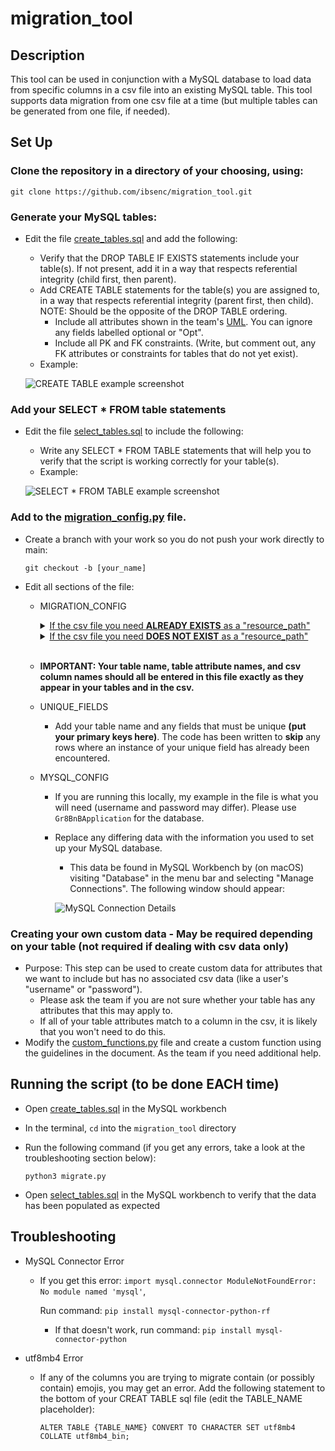 # migration_tool

## Description

This tool can be used in conjunction with a MySQL database to load data from specific columns in a csv file into an existing MySQL table. This tool supports data migration from one csv file at a time (but multiple tables can be generated from one file, if needed).

## Set Up

### Clone the repository in a directory of your choosing, using:

`git clone https://github.com/ibsenc/migration_tool.git`

### Generate your MySQL tables:

- Edit the file [create_tables.sql](sql_files/create_tables.sql) and add the following:

  - Verify that the DROP TABLE IF EXISTS statements include your table(s). If not present, add it in a way that respects referential integrity (child first, then parent).
  - Add CREATE TABLE statements for the table(s) you are assigned to, in a way that respects referential integrity (parent first, then child). NOTE: Should be the opposite of the DROP TABLE ordering.
    - Include all attributes shown in the team's [UML](https://drive.google.com/file/d/1s17or0YGwgyqoSGFZvlyd2DtB4UtBDTB/view?usp=sharing). You can ignore any fields labelled optional or "Opt".
    - Include all PK and FK constraints. (Write, but comment out, any FK attributes or constraints for tables that do not yet exist).
  - Example:

  ![CREATE TABLE example screenshot](example_screenshots/example_sql_create_tables.png)

### Add your SELECT \* FROM table statements

- Edit the file [select_tables.sql](sql_files/select_tables.sql) to include the following:

  - Write any SELECT \* FROM TABLE statements that will help you to verify that the script is working correctly for your table(s).
  - Example:

  ![SELECT * FROM TABLE example screenshot](example_screenshots/example_sql_select_tables.png)

### Add to the [migration_config.py](migration_config.py) file.

- Create a branch with your work so you do not push your work directly to main:

  `git checkout -b [your_name]`

- Edit all sections of the file:

  - MIGRATION_CONFIG
    <details>
      <summary><u>If the csv file you need <b>ALREADY EXISTS</b> as a "resource_path"</u></summary>
        </br>
        Under "tables" for that section, add an entry for all the tables you are assigned to that should be built using that file (in a way that respects referential integrity (parent first, then child)). Follow the structuring as seen with "User" and "Host", including all the table attribute names and associated csv column names.
        </br>
        </br>
    </details>
    <details>
      <summary><u>If the csv file you need <b>DOES NOT EXIST</b> as a "resource_path"</u></summary>
        </br>
        Generate a new entry in the MIGRATION_CONFIG list for each csv file you need to add, including attributes "resource_path" and "tables."
        </br>
        </br>
        Map the "resource_path" variable to a file name including suffix "_no_comma.csv". All csv files are located in the "resources" directory. These files have been modified to replace in-column commas. <b>Do not use a path to your own csv file. One of these csv files must be used for the script to work.</b>
        </br>
        </br>
        Add an entry to "tables" for all the tables you are assigned to that will be built using the specified csv file (in a way that respects referential integrity (parent first, then child)). Follow the structuring as seen with "User" and "Host", including all the table attribute names and associated csv column names.
    </details>
    </br>
  - **IMPORTANT: Your table name, table attribute names, and csv column names should all be entered in this file exactly as they appear in your tables and in the csv.**
  - UNIQUE_FIELDS
    - Add your table name and any fields that must be unique **(put your primary keys here)**. The code has been written to **skip** any rows where an instance of your unique field has already been encountered.
  - MYSQL_CONFIG

    - If you are running this locally, my example in the file is what you will need (username and password may differ). Please use `Gr8BnBApplication` for the database.
    - Replace any differing data with the information you used to set up your MySQL database.

      - This data be found in MySQL Workbench by (on macOS) visiting "Database" in the menu bar and selecting "Manage Connections". The following window should appear:

      ![MySQL Connection Details](example_screenshots/example_mysql_connection_details.png)

### Creating your own custom data - May be required depending on your table (not required if dealing with csv data only)

- Purpose: This step can be used to create custom data for attributes that we want to include but has no associated csv data (like a user's "username" or "password").
  - Please ask the team if you are not sure whether your table has any attributes that this may apply to.
  - If all of your table attributes match to a column in the csv, it is likely that you won't need to do this.
- Modify the [custom_functions.py](custom_functions.py) file and create a custom function using the guidelines in the document. As the team if you need additional help.

## Running the script (to be done EACH time)

- Open [create_tables.sql](sql_files/create_tables.sql) in the MySQL workbench
- In the terminal, `cd` into the `migration_tool` directory
- Run the following command (if you get any errors, take a look at the troubleshooting section below):

  `python3 migrate.py`

- Open [select_tables.sql](sql_files/selecy_tables.sql) in the MySQL workbench to verify that the data has been populated as expected

## Troubleshooting

- MySQL Connector Error

  - If you get this error:
    `import mysql.connector ModuleNotFoundError: No module named 'mysql'`,

    Run command: `pip install mysql-connector-python-rf`

    - If that doesn't work, run command: `pip install mysql-connector-python`

- utf8mb4 Error

  - If any of the columns you are trying to migrate contain (or possibly contain) emojis, you may get an error. Add the following statement to the bottom of your CREAT TABLE sql file (edit the TABLE_NAME placeholder):

    `ALTER TABLE {TABLE_NAME} CONVERT TO CHARACTER SET utf8mb4 COLLATE utf8mb4_bin;`
